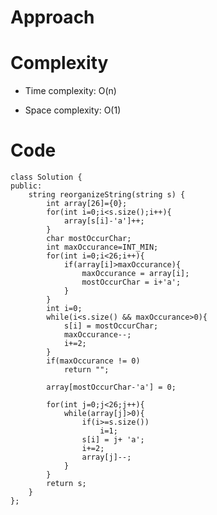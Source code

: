 # Approach
<!-- Describe your approach to solving the problem. -->

# Complexity
- Time complexity: O(n)
<!-- Add your time complexity here, e.g. $$O(n)$$ -->

- Space complexity: O(1)
<!-- Add your space complexity here, e.g. $$O(n)$$ -->

# Code
```
class Solution {
public:
    string reorganizeString(string s) {
        int array[26]={0};
        for(int i=0;i<s.size();i++){
            array[s[i]-'a']++;
        }
        char mostOccurChar;
        int maxOccurance=INT_MIN;
        for(int i=0;i<26;i++){
            if(array[i]>maxOccurance){
                maxOccurance = array[i];
                mostOccurChar = i+'a';
            }
        }
        int i=0;
        while(i<s.size() && maxOccurance>0){
            s[i] = mostOccurChar;
            maxOccurance--;
            i+=2;
        }
        if(maxOccurance != 0)
            return "";
        
        array[mostOccurChar-'a'] = 0;

        for(int j=0;j<26;j++){
            while(array[j]>0){
                if(i>=s.size())
                    i=1;
                s[i] = j+ 'a';
                i+=2;
                array[j]--;
            }
        }
        return s;
    }
};
```
